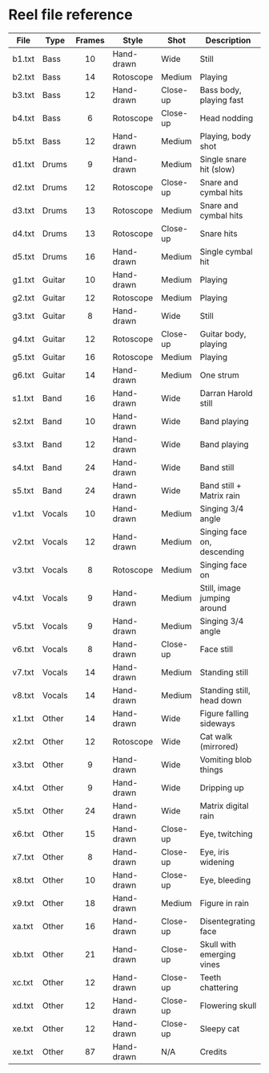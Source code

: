 # Reel file reference

 File     | Type     | Frames   | Style      | Shot     | Description
 -------- | -------- |:--------:| ---------- | -------- | ------------
 b1.txt   | Bass     | 10       | Hand-drawn | Wide     | Still
 b2.txt   | Bass     | 14       | Rotoscope  | Medium   | Playing
 b3.txt   | Bass     | 12       | Hand-drawn | Close-up | Bass body, playing fast
 b4.txt   | Bass     | 6        | Rotoscope  | Close-up | Head nodding
 b5.txt   | Bass     | 12       | Hand-drawn | Medium   | Playing, body shot
 d1.txt   | Drums    | 9        | Hand-drawn | Medium   | Single snare hit (slow)
 d2.txt   | Drums    | 12       | Rotoscope  | Close-up | Snare and cymbal hits
 d3.txt   | Drums    | 13       | Rotoscope  | Medium   | Snare and cymbal hits
 d4.txt   | Drums    | 13       | Rotoscope  | Close-up | Snare hits
 d5.txt   | Drums    | 16       | Hand-drawn | Medium   | Single cymbal hit
 g1.txt   | Guitar   | 10       | Hand-drawn | Medium   | Playing
 g2.txt   | Guitar   | 12       | Rotoscope  | Medium   | Playing
 g3.txt   | Guitar   | 8        | Hand-drawn | Wide     | Still
 g4.txt   | Guitar   | 12       | Rotoscope  | Close-up | Guitar body, playing
 g5.txt   | Guitar   | 16       | Rotoscope  | Medium   | Playing
 g6.txt   | Guitar   | 14       | Hand-drawn | Medium   | One strum
 s1.txt   | Band     | 16       | Hand-drawn | Wide     | Darran Harold still
 s2.txt   | Band     | 10       | Hand-drawn | Wide     | Band playing
 s3.txt   | Band     | 12       | Hand-drawn | Wide     | Band playing
 s4.txt   | Band     | 24       | Hand-drawn | Wide     | Band still
 s5.txt   | Band     | 24       | Hand-drawn | Wide     | Band still + Matrix rain
 v1.txt   | Vocals   | 10       | Hand-drawn | Medium   | Singing 3/4 angle
 v2.txt   | Vocals   | 12       | Hand-drawn | Medium   | Singing face on, descending
 v3.txt   | Vocals   | 8        | Rotoscope  | Medium   | Singing face on
 v4.txt   | Vocals   | 9        | Hand-drawn | Medium   | Still, image jumping around
 v5.txt   | Vocals   | 9        | Hand-drawn | Medium   | Singing 3/4 angle
 v6.txt   | Vocals   | 8        | Hand-drawn | Close-up | Face still
 v7.txt   | Vocals   | 14       | Hand-drawn | Medium   | Standing still
 v8.txt   | Vocals   | 14       | Hand-drawn | Medium   | Standing still, head down
 x1.txt   | Other    | 14       | Hand-drawn | Wide     | Figure falling sideways
 x2.txt   | Other    | 12       | Rotoscope  | Wide     | Cat walk (mirrored)
 x3.txt   | Other    | 9        | Hand-drawn | Wide     | Vomiting blob things
 x4.txt   | Other    | 9        | Hand-drawn | Wide     | Dripping up
 x5.txt   | Other    | 24       | Hand-drawn | Wide     | Matrix digital rain
 x6.txt   | Other    | 15       | Hand-drawn | Close-up | Eye, twitching
 x7.txt   | Other    | 8        | Hand-drawn | Close-up | Eye, iris widening
 x8.txt   | Other    | 10       | Hand-drawn | Close-up | Eye, bleeding
 x9.txt   | Other    | 18       | Hand-drawn | Medium   | Figure in rain
 xa.txt   | Other    | 16       | Hand-drawn | Close-up | Disentegrating face
 xb.txt   | Other    | 21       | Hand-drawn | Close-up | Skull with emerging vines
 xc.txt   | Other    | 12       | Hand-drawn | Close-up | Teeth chattering
 xd.txt   | Other    | 12       | Hand-drawn | Close-up | Flowering skull
 xe.txt   | Other    | 12       | Hand-drawn | Close-up | Sleepy cat
 xe.txt   | Other    | 87       | Hand-drawn | N/A      | Credits
